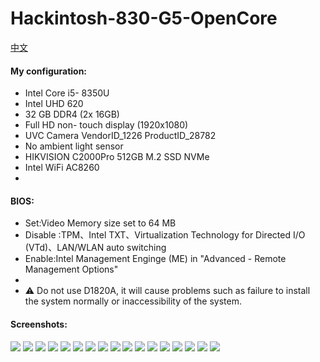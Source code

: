 # Hackintosh-830-G5-OpenCore
[中文](./README-zh_CN.md)
#### My configuration:
- Intel Core i5- 8350U 
- Intel UHD 620 
- 32 GB DDR4 (2x 16GB) 
- Full HD non- touch display (1920x1080) 
- UVC Camera VendorID_1226 ProductID_28782 
- No ambient light sensor 
- HIKVISION C2000Pro 512GB M.2 SSD NVMe 
- Intel WiFi AC8260
- 
#### BIOS: 
- Set:Video Memory size set to 64 MB 
- Disable :TPM、Intel TXT、Virtualization Technology for Directed I/O (VTd)、LAN/WLAN auto switching 
- Enable:Intel Management Enginge (ME) in "Advanced -  Remote Management Options"
- 
- ⚠️ Do not use D1820A, it will cause problems such as failure to install the system normally or inaccessibility of the system.

#### Screenshots:
![](./PIC/hacktool_system1.png)
![](./PIC/hacktool_system2.png)
![](./PIC/hacktool_info.png)
![](./PIC/hacktool_boot.png)
![](./PIC/hacktool_kext.png)
![](./PIC/hacktool_usb.png)
![](./PIC/hacktool_disk.png)
![](./PIC/hacktool_pcie.png)
![](./PIC/system.png)
![](./PIC/usb.png)
![](./PIC/graphics.png)
![](./PIC/camera.png)
![](./PIC/power.png)
![](./PIC/bluetooh.png)
![](./PIC/batter.png)
![](./PIC/charge.png)
![](./PIC/mircophone.png)